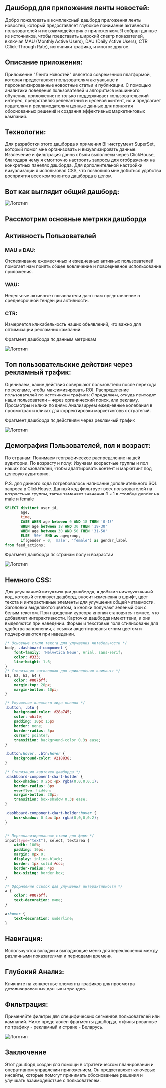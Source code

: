 ## Дашборд для приложения ленты новостей:

Добро пожаловать в комплексный дашборд приложения ленты новостей, который предоставляет глубокое понимание активности пользователей и их взаимодействия с приложением. Я собрал данные из источников, чтобы представить широкий спектр показателей, включая MAU (Monthly Active Users), DAU (Daily Active Users), CTR (Click-Through Rate), источники трафика, и многое другое.

## Описание приложения:

Приложение "Лента Новостей" является современной платформой, которая предоставляет пользователям актуальные и персонализированные новостные статьи и публикации. С помощью аналитики поведения пользователей и алгоритмов машинного обучения, приложение не только поддерживает пользовательский интерес, предоставляя релевантный и целевой контент, но и предлагает издателям и рекламодателям ценные данные для принятия обоснованных решений и создания эффективных маркетинговых кампаний.

## Технологии:
Для разработки этого дашборда я применил BI-инструмент SuperSet, который помог мне организовать и визуализировать данные. Извлечение и фильтрация данных были выполнены через ClickHouse, благодаря чему я смог точно настроить запросы для отображения на конкретных панелях дашборда. Для дополнительной настройки визуализации я использовал CSS, что позволило мне добиться удобства восприятия всех компонентов дашборда в целом.

## Вот как выглядит общий дашборд:

![Логотип](https://github.com/datamagical/portfolio/blob/main/Dashboards/7.jpg?raw=true)

## Рассмотрим основные метрики дашборда

## Активность Пользователей
### MAU и DAU: 
Отслеживание ежемесячных и ежедневных активных пользователей помогает нам понять общее вовлечение и повседневное использование приложения.
### WAU: 
Недельные активные пользователи дают нам представление о среднесрочной тенденции активности.
### CTR: 
Измеряется кликабельность наших объявлений, что важно для оптимизации рекламных кампаний.

Фрагмент дашборда по данным метрикам

![Логотип](https://github.com/datamagical/portfolio/blob/main/Dashboards/images/1.jpg?raw=true)

## Топ пользовательские действия через рекламный трафик: 
Оцениваем, какие действия совершают пользователи после перехода по рекламе, чтобы максимизировать ROI. Распределение пользователей по источникам трафика: Определяем, откуда приходят наши пользователи – через органический поиск, или рекламу. Просмотры и клики по дням: Анализируем ежедневные колебания в просмотрах и кликах для корректировки маркетинговых стратегий.

Фрагмент дашборда по действиям через рекламный трафик

![Логотип](https://github.com/datamagical/portfolio/blob/main/Dashboards/images/6.jpg?raw=true)

## Демография Пользователей, пол и возраст:
По странам: Понимаем географическое распределение нашей аудитории.
По возрасту и полу: Изучаем возрастные группы и пол наших пользователей, чтобы адаптировать контент и маркетинг под целевую аудиторию.

P.S. для данного кода потребовалось написание дополнительного SQL запроса в ClickHouse. Данный код фильтрует всех пользователей на возрастные группы, также заменяет значения 0 и 1 в столбце gender на male и female

```sql
SELECT distinct user_id, 
       age,
       time,
       CASE WHEN age between 0 AND 18 THEN '0-18'
       WHEN age between 18 AND 30 THEN '19-30'
       WHEN age between 30 AND 50 THEN '31-50'
       ELSE '50+' END as agegroup,
       if(gender = 0, 'male', 'female') as gender_label
from feed_actions;
```

Фрагмент дашборда по странам полу и возрастам

![Логотип](https://github.com/datamagical/portfolio/blob/main/Dashboards/images/8.jpg?raw=true)

## Немного CSS:
Для улучшенной визуализации дашборда, я добавил нижеуказанный код, который стилизует дашборд, вносит изменения в шрифт, цвет текста и интерактивные элементы для улучшения общей читаемости. Заголовки выделяются цветом, а кнопки получают зеленый фон с белым текстом. При наведении курсора кнопки становятся темнее, что добавляет интерактивности. Карточки дашборда имеют тени, и они выделяются при наведении. Формы и текстовые поля стилизованы для удобства заполнения, а ссылки акцентированы синим цветом и подчеркиваются при наведении.

```css
/* Основные стили текста для улучшения читабельности */
body, .dashboard-component {
    font-family: 'Helvetica Neue', Arial, sans-serif;
    color: #333;
    line-height: 1.6;
}
/* Стилизация заголовков для привлечения внимания */
h1, h2, h3, h4 {
    color: #007bff;
    margin-top: 20px;
    margin-bottom: 10px;
}

/* Улучшение внешнего вида кнопок */
.button, .btn {
    background-color: #28a745;
    color: white;
    padding: 10px 15px;
    border: none;
    border-radius: 5px;
    cursor: pointer;
    transition: background-color 0.3s ease;
}

.button:hover, .btn:hover {
    background-color: #218838;
}

/* Стилизация карточек дашборда */
.dashboard-component-chart-holder {
    box-shadow: 0 2px 4px rgba(0,0,0,0.1);
    border-radius: 8px;
    overflow: hidden;
    margin-bottom: 20px;
    transition: box-shadow 0.3s ease;
}

.dashboard-component-chart-holder:hover {
    box-shadow: 0 4px 8px rgba(0,0,0,0.2);
}


/* Персонализированные стили для форм */
input[type="text"], select, textarea {
    width: 100%;
    padding: 10px;
    margin: 8px 0;
    display: inline-block;
    border: 1px solid #ccc;
    border-radius: 4px;
    box-sizing: border-box;
}

/* Оформление ссылок для улучшения интерактивности */
a {
    color: #007bff;
    text-decoration: none;
}

a:hover {
    text-decoration: underline;
}

```
## Навигация: 
Используются вкладки и выпадающие меню для переключения между различными показателями и периодами времени.
## Глубокий Анализ:
Кликните на конкретные элементы графиков для просмотра детализированных данных и трендов.
## Фильтрация: 
Применяйте фильтры для специфических сегментов пользователей или кампаний. Ниже представлен фрагменты дашборда, отфильтрованные по трафику - рекламный и стране - Беларусь.

![Логотип](https://github.com/datamagical/portfolio/blob/main/Dashboards/3.jpg?raw=true)

## Заключение
Этот дашборд создан для помощи в стратегическом планировании и оперативном управлении приложением. Он предоставляет ключевые инсайты, которые помогут принимать обоснованные решения и улучшать взаимодействие с пользователем.

